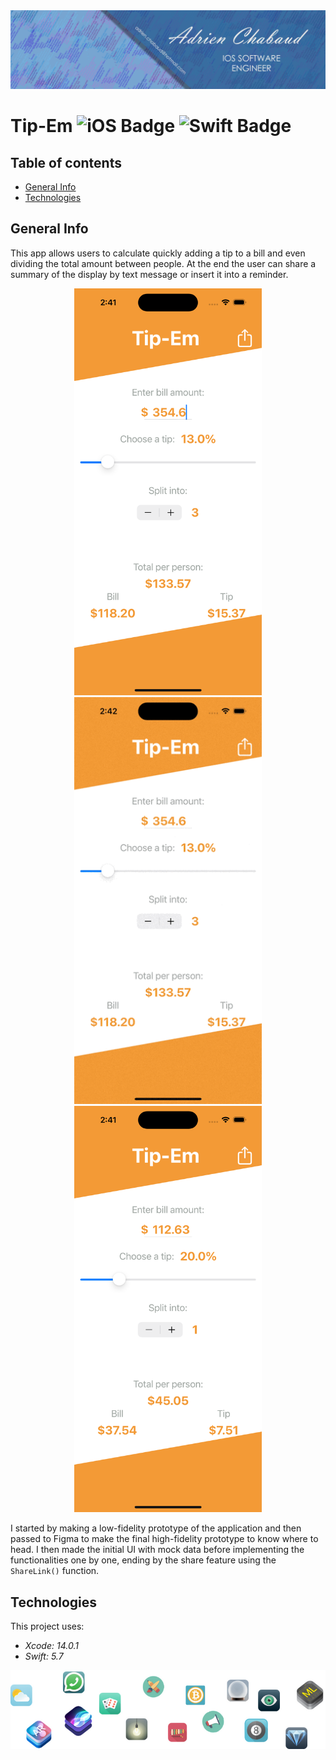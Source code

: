 <!--
  Title: Tip-Em
  Description: iOS App of an tipping solution made using SwiftUI
  Author: Adrien CHABAUD
 -->
 
 <img src="/Documentation/Adrien_banner_01.png">
 
 
 # Tip-Em ![iOS Badge](https://img.shields.io/badge/iOS-000000?style=for-the-badge&logo=ios&logoColor=white) ![Swift Badge](https://img.shields.io/badge/Swift%20Version-5-orange) 

## Table of contents
* [General Info](#general-info)
* [Technologies](#technologies)


## General Info

This app allows users to calculate quickly adding a tip to a bill and even dividing the total amount between people. At the end the user can share a summary of the display by text message or insert it into a reminder.

<p align="center">
  <img src="/Documentation/tip-em_screenshot_1.png" width=300 hspace=20><img src="/Documentation/tip-em_screenshot_gif.gif" width=300><img src="/Documentation/tip-em_screenshot_2.png" width=300 hspace=20>
</p>

I started by making a low-fidelity prototype of the application and then passed to Figma to make the final high-fidelity prototype to know where to head.
I then made the initial UI with mock data before implementing the functionalities one by one, ending by the share feature using the `ShareLink()` function.

## Technologies

This project uses:
* *Xcode: 14.0.1*
* *Swift: 5.7*

<p align="center">
  <img src="Documentation/readme-end-banner.png">
</p>
